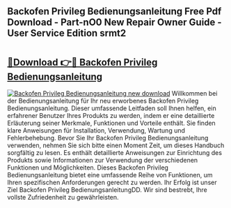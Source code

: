 ## Backofen Privileg Bedienungsanleitung Free Pdf Download - Part-nO0 New Repair Owner Guide - User Service Edition srmt2

# <h2><a href="http://df3k00y.blite.top/?on=Backofen+Privileg+Bedienungsanleitung">🔗Download 👉🔴 Backofen Privileg Bedienungsanleitung</a></h2>

[![Backofen Privileg Bedienungsanleitung new download](https://i.imgur.com/lujVjoI.png)](http://df3k00y.blite.top/?on=Backofen+Privileg+Bedienungsanleitung)
Willkommen bei der Bedienungsanleitung für Ihr neu erworbenes Backofen Privileg Bedienungsanleitung. Dieser umfassende Leitfaden soll Ihnen helfen, ein erfahrener Benutzer Ihres Produkts zu werden, indem er eine detaillierte Erläuterung seiner Merkmale, Funktionen und Vorteile enthält. Sie finden klare Anweisungen für Installation, Verwendung, Wartung und Fehlerbehebung. Bevor Sie Ihr Backofen Privileg Bedienungsanleitung verwenden, nehmen Sie sich bitte einen Moment Zeit, um dieses Handbuch sorgfältig zu lesen. Es enthält detaillierte Anweisungen zur Einrichtung des Produkts sowie Informationen zur Verwendung der verschiedenen Funktionen und Möglichkeiten. Dieses Backofen Privileg Bedienungsanleitung bietet eine umfassende Reihe von Funktionen, um Ihren spezifischen Anforderungen gerecht zu werden. Ihr Erfolg ist unser Ziel Backofen Privileg BedienungsanleitungDD. Wir sind bestrebt, Ihre vollste Zufriedenheit zu gewährleisten.
